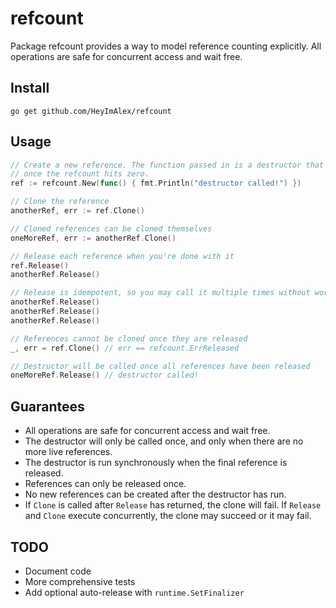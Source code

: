 # refcount

Package refcount provides a way to model reference counting explicitly. All operations are safe for concurrent access and wait free.

## Install

```shell
go get github.com/HeyImAlex/refcount
```

## Usage

```go
// Create a new reference. The function passed in is a destructor that will run
// once the refcount hits zero.
ref := refcount.New(func() { fmt.Println("destructor called!") })

// Clone the reference
anotherRef, err := ref.Clone()

// Cloned references can be cloned themselves
oneMoreRef, err := anotherRef.Clone()

// Release each reference when you're done with it
ref.Release()
anotherRef.Release()

// Release is idempotent, so you may call it multiple times without worrying
anotherRef.Release()
anotherRef.Release()
anotherRef.Release()

// References cannot be cloned once they are released
_, err = ref.Clone() // err == refcount.ErrReleased

// Destructor will be called once all references have been released
oneMoreRef.Release() // destructor called!
```

## Guarantees

- All operations are safe for concurrent access and wait free.
- The destructor will only be called once, and only when there are no more live references.
- The destructor is run synchronously when the final reference is released.
- References can only be released once.
- No new references can be created after the destructor has run.
- If `Clone` is called after `Release` has returned, the clone will fail. If `Release` and `Clone` execute concurrently, the clone may succeed or it may fail.

## TODO

- Document code
- More comprehensive tests
- Add optional auto-release with `runtime.SetFinalizer`
